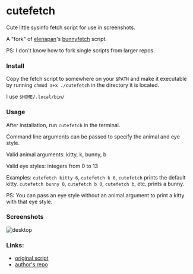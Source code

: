 # cutefetch
Cute little sysinfo fetch script for use in screenshots.

A "fork" of [elenapan](https://github.com/elenapan)'s [bunnyfetch](https://github.com/elenapan/dotfiles/blob/master/bin/bunnyfetch) script.

PS: I don't know how to fork single scripts from larger repos.

### Install
Copy the fetch script to somewhere on your `$PATH` and make it executable by running `chmod a+x ./cutefetch` in the directory it is located.

I use `$HOME/.local/bin/`

### Usage
After installation, run `cutefetch` in the terminal.

Command line arguments can be passed to specify the animal and eye style.

Valid animal arguments: kitty, k, bunny, b

Valid eye styles: integers from 0 to 13

Examples: `cutefetch kitty 6`, `cutefetch k 6`, `cutefetch` prints the default kitty.
`cutefetch bunny 0`, `cutefetch b 0`, `cutefetch b`, etc. prints a bunny.

PS: You can pass an eye style without an animal argument to print a kitty with that eye style.

### Screenshots

![desktop](https://imgur.com/tX8Fqt4.png)

### Links:
- [original script](https://github.com/elenapan/dotfiles/blob/master/bin/bunnyfetch)
- [author's repo](https://github.com/elenapan/dotfiles/)
